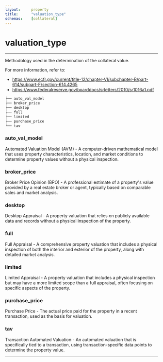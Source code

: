 ```yaml
---
layout:     property
title:      "valuation_type"
schemas:    [collateral]
---
```


# valuation_type

---

Methodology used in the determination of the collateral value.

For more information, refer to:
- https://www.ecfr.gov/current/title-12/chapter-VI/subchapter-B/part-614/subpart-F/section-614.4265
- https://www.federalreserve.gov/boarddocs/srletters/2010/sr1016a1.pdf

```bash
├── auto_val_model
├── broker_price
├── desktop
├── full
├── limited
├── purchase_price
└── tav
```

### auto_val_model
Automated Valuation Model (AVM) - A computer-driven mathematical model that uses property characteristics, location, and market conditions to determine property values without a physical inspection.

### broker_price
Broker Price Opinion (BPO) - A professional estimate of a property's value provided by a real estate broker or agent, typically based on comparable sales and market analysis.

### desktop
Desktop Appraisal - A property valuation that relies on publicly available data and records without a physical inspection of the property.

### full
Full Appraisal - A comprehensive property valuation that includes a physical inspection of both the interior and exterior of the property, along with detailed market analysis.

### limited
Limited Appraisal - A property valuation that includes a physical inspection but may have a more limited scope than a full appraisal, often focusing on specific aspects of the property.

### purchase_price
Purchase Price - The actual price paid for the property in a recent transaction, used as the basis for valuation.

### tav
Transaction Automated Valuation - An automated valuation that is specifically tied to a transaction, using transaction-specific data points to determine the property value.

--- 